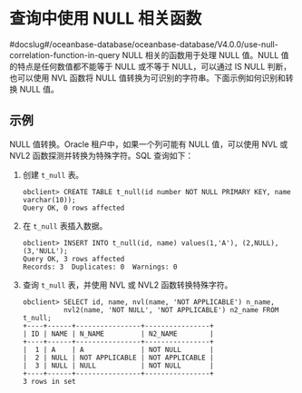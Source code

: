 # 查询中使用 NULL 相关函数
#docslug#/oceanbase-database/oceanbase-database/V4.0.0/use-null-correlation-function-in-query
NULL 相关的函数用于处理 NULL 值。NULL 值的特点是任何数值都不能等于 NULL 或不等于 NULL，可以通过 IS NULL 判断，也可以使用 NVL 函数将 NULL 值转换为可识别的字符串。下面示例如何识别和转换 NULL 值。

## 示例

NULL 值转换。Oracle 租户中，如果一个列可能有 NULL 值，可以使用 NVL 或 NVL2 函数探测并转换为特殊字符。SQL 查询如下：​

1. 创建 `t_null` 表。

   ```unknow
   obclient> CREATE TABLE t_null(id number NOT NULL PRIMARY KEY, name varchar(10));
   Query OK, 0 rows affected
   ```

2. 在 `t_null` 表插入数据。

   ```unknow
   obclient> INSERT INTO t_null(id, name) values(1,'A'), (2,NULL), (3,'NULL');
   Query OK, 3 rows affected
   Records: 3  Duplicates: 0  Warnings: 0
   ```

3. 查询 `t_null` 表，并使用 NVL 或 NVL2 函数转换特殊字符。

   ```unknow
   obclient> SELECT id, name, nvl(name, 'NOT APPLICABLE') n_name, 
             nvl2(name, 'NOT NULL', 'NOT APPLICABLE') n2_name FROM t_null;
   +----+------+----------------+----------------+
   | ID | NAME | N_NAME         | N2_NAME        |
   +----+------+----------------+----------------+
   |  1 | A    | A              | NOT NULL       |
   |  2 | NULL | NOT APPLICABLE | NOT APPLICABLE |
   |  3 | NULL | NULL           | NOT NULL       |
   +----+------+----------------+----------------+
   3 rows in set
   ```

